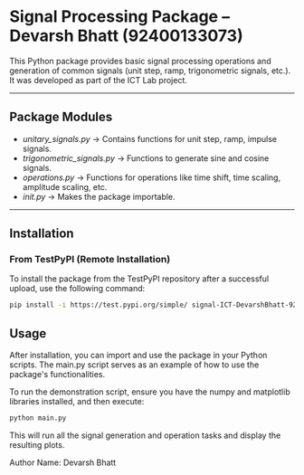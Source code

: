 # Signal Processing Package – Devarsh Bhatt (92400133073)

This Python package provides basic signal processing operations and generation of common signals (unit step, ramp, trigonometric signals, etc.).  
It was developed as part of the ICT Lab project.

---

##  Package Modules
- *unitary_signals.py* → Contains functions for unit step, ramp, impulse signals.
- *trigonometric_signals.py* → Functions to generate sine and cosine signals.
- *operations.py* → Functions for operations like time shift, time scaling, amplitude scaling, etc.
- *_init_.py* → Makes the package importable.

---

## Installation

### From TestPyPI (Remote Installation)
To install the package from the TestPyPI repository after a successful upload, use the following command:

```bash
pip install -i https://test.pypi.org/simple/ signal-ICT-DevarshBhatt-92400133073==2.0.0
```

## Usage

After installation, you can import and use the package in your Python scripts. The main.py script serves as an example of how to use the package's functionalities.

To run the demonstration script, ensure you have the numpy and matplotlib libraries installed, and then execute:

```bash
python main.py
```

This will run all the signal generation and operation tasks and display the resulting plots.

Author
Name: Devarsh Bhatt